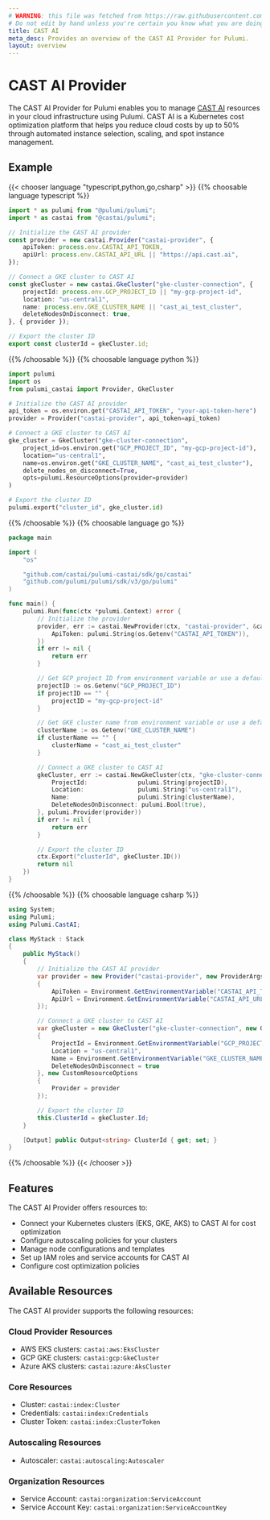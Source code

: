 ```yaml
---
# WARNING: this file was fetched from https://raw.githubusercontent.com/castai/pulumi-castai/v0.1.45/docs/_index.md
# Do not edit by hand unless you're certain you know what you are doing!
title: CAST AI
meta_desc: Provides an overview of the CAST AI Provider for Pulumi.
layout: overview
---
```


# CAST AI Provider

The CAST AI Provider for Pulumi enables you to manage [CAST AI](https://cast.ai/) resources in your cloud infrastructure using Pulumi. CAST AI is a Kubernetes cost optimization platform that helps you reduce cloud costs by up to 50% through automated instance selection, scaling, and spot instance management.

## Example

{{< chooser language "typescript,python,go,csharp" >}}
{{% choosable language typescript %}}

```typescript
import * as pulumi from "@pulumi/pulumi";
import * as castai from "@castai/pulumi";

// Initialize the CAST AI provider
const provider = new castai.Provider("castai-provider", {
    apiToken: process.env.CASTAI_API_TOKEN,
    apiUrl: process.env.CASTAI_API_URL || "https://api.cast.ai",
});

// Connect a GKE cluster to CAST AI
const gkeCluster = new castai.GkeCluster("gke-cluster-connection", {
    projectId: process.env.GCP_PROJECT_ID || "my-gcp-project-id",
    location: "us-central1",
    name: process.env.GKE_CLUSTER_NAME || "cast_ai_test_cluster",
    deleteNodesOnDisconnect: true,
}, { provider });

// Export the cluster ID
export const clusterId = gkeCluster.id;
```

{{% /choosable %}}
{{% choosable language python %}}

```python
import pulumi
import os
from pulumi_castai import Provider, GkeCluster

# Initialize the CAST AI provider
api_token = os.environ.get("CASTAI_API_TOKEN", "your-api-token-here")
provider = Provider("castai-provider", api_token=api_token)

# Connect a GKE cluster to CAST AI
gke_cluster = GkeCluster("gke-cluster-connection",
    project_id=os.environ.get("GCP_PROJECT_ID", "my-gcp-project-id"),
    location="us-central1",
    name=os.environ.get("GKE_CLUSTER_NAME", "cast_ai_test_cluster"),
    delete_nodes_on_disconnect=True,
    opts=pulumi.ResourceOptions(provider=provider)
)

# Export the cluster ID
pulumi.export("cluster_id", gke_cluster.id)
```

{{% /choosable %}}
{{% choosable language go %}}

```go
package main

import (
	"os"

	"github.com/castai/pulumi-castai/sdk/go/castai"
	"github.com/pulumi/pulumi/sdk/v3/go/pulumi"
)

func main() {
	pulumi.Run(func(ctx *pulumi.Context) error {
		// Initialize the provider
		provider, err := castai.NewProvider(ctx, "castai-provider", &castai.ProviderArgs{
			ApiToken: pulumi.String(os.Getenv("CASTAI_API_TOKEN")),
		})
		if err != nil {
			return err
		}

		// Get GCP project ID from environment variable or use a default value
		projectID := os.Getenv("GCP_PROJECT_ID")
		if projectID == "" {
			projectID = "my-gcp-project-id"
		}

		// Get GKE cluster name from environment variable or use a default value
		clusterName := os.Getenv("GKE_CLUSTER_NAME")
		if clusterName == "" {
			clusterName = "cast_ai_test_cluster"
		}

		// Connect a GKE cluster to CAST AI
		gkeCluster, err := castai.NewGkeCluster(ctx, "gke-cluster-connection", &castai.GkeClusterArgs{
			ProjectId:              pulumi.String(projectID),
			Location:               pulumi.String("us-central1"),
			Name:                   pulumi.String(clusterName),
			DeleteNodesOnDisconnect: pulumi.Bool(true),
		}, pulumi.Provider(provider))
		if err != nil {
			return err
		}

		// Export the cluster ID
		ctx.Export("clusterId", gkeCluster.ID())
		return nil
	})
}
```

{{% /choosable %}}
{{% choosable language csharp %}}

```csharp
using System;
using Pulumi;
using Pulumi.CastAI;

class MyStack : Stack
{
    public MyStack()
    {
        // Initialize the CAST AI provider
        var provider = new Provider("castai-provider", new ProviderArgs
        {
            ApiToken = Environment.GetEnvironmentVariable("CASTAI_API_TOKEN"),
            ApiUrl = Environment.GetEnvironmentVariable("CASTAI_API_URL") ?? "https://api.cast.ai"
        });

        // Connect a GKE cluster to CAST AI
        var gkeCluster = new GkeCluster("gke-cluster-connection", new GkeClusterArgs
        {
            ProjectId = Environment.GetEnvironmentVariable("GCP_PROJECT_ID") ?? "my-gcp-project-id",
            Location = "us-central1",
            Name = Environment.GetEnvironmentVariable("GKE_CLUSTER_NAME") ?? "cast_ai_test_cluster",
            DeleteNodesOnDisconnect = true
        }, new CustomResourceOptions
        {
            Provider = provider
        });

        // Export the cluster ID
        this.ClusterId = gkeCluster.Id;
    }

    [Output] public Output<string> ClusterId { get; set; }
}
```

{{% /choosable %}}
{{< /chooser >}}

## Features

The CAST AI Provider offers resources to:

* Connect your Kubernetes clusters (EKS, GKE, AKS) to CAST AI for cost optimization
* Configure autoscaling policies for your clusters
* Manage node configurations and templates
* Set up IAM roles and service accounts for CAST AI
* Configure cost optimization policies

## Available Resources

The CAST AI provider supports the following resources:

### Cloud Provider Resources
- AWS EKS clusters: `castai:aws:EksCluster`
- GCP GKE clusters: `castai:gcp:GkeCluster`
- Azure AKS clusters: `castai:azure:AksCluster`

### Core Resources
- Cluster: `castai:index:Cluster`
- Credentials: `castai:index:Credentials`
- Cluster Token: `castai:index:ClusterToken`

### Autoscaling Resources
- Autoscaler: `castai:autoscaling:Autoscaler`

### Organization Resources
- Service Account: `castai:organization:ServiceAccount`
- Service Account Key: `castai:organization:ServiceAccountKey`
